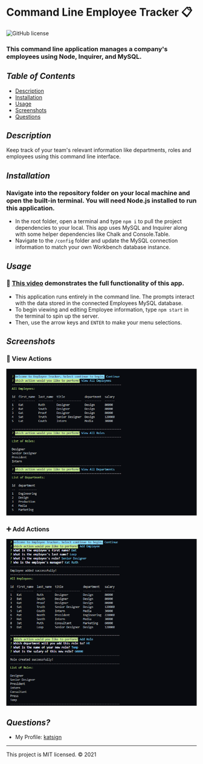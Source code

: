 # Command Line Employee Tracker :clipboard:
![GitHub license](https://img.shields.io/badge/License-MIT-orange)

### This command line application manages a company's employees using Node, Inquirer, and MySQL.

## *Table of Contents*

- [Description](#description)
- [Installation](#installation)
- [Usage](#usage)
- [Screenshots](#screenshots)
- [Questions](#questions)

## *Description*
Keep track of your team's relevant information like departments, roles and employees using this command line interface.

## *Installation*
### Navigate into the repository folder on your local machine and open the built-in terminal. You will need Node.js installed to run this application.
- In the root folder, open a terminal and type `npm i` to pull the project dependencies to your local. This app uses MySQL and Inquirer along with some helper dependencies like Chalk and Console.Table.
- Navigate to the `/config` folder and update the MySQL connection information to match your own Workbench database instance.

## *Usage*
### :movie_camera: [This video](path) demonstrates the full functionality of this app.
- This application runs entirely in the command line. The prompts interact with the data stored in the connected Employees MySQL database.
- To begin viewing and editing Employee information, type `npm start` in the terminal to spin up the server.
- Then, use the arrow keys and `ENTER` to make your menu selections.

## *Screenshots*
### :mag_right: View Actions
![Demo of Command Line View Prompts](./assets/screenshots/ss1.PNG)
### :heavy_plus_sign: Add Actions
![Demo of Command Line Add Prompts](./assets/screenshots/ss2.PNG)

## *Questions?*
- My Profile: [katsign](https://github.com/katsign)

---
This project is MIT licensed. &copy; 2021
